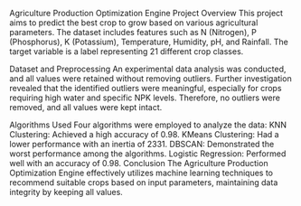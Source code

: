 Agriculture Production Optimization Engine
Project Overview
	This project aims to predict the best crop to grow based on various agricultural parameters. The dataset includes features such as N (Nitrogen), P (Phosphorus), K (Potassium), Temperature, Humidity, pH, and Rainfall. 
	The target variable is a label representing 21 different crop classes.

Dataset and Preprocessing
	An experimental data analysis was conducted, and all values were retained without removing outliers. Further investigation revealed that the identified outliers were meaningful, especially for crops requiring high water and specific NPK levels. 
	Therefore, no outliers were removed, and all values were kept intact.

Algorithms Used
Four algorithms were employed to analyze the data:
	KNN Clustering: Achieved a high accuracy of 0.98.
	KMeans Clustering: Had a lower performance with an inertia of 2331.
	DBSCAN: Demonstrated the worst performance among the algorithms.
	Logistic Regression: Performed well with an accuracy of 0.98.
Conclusion
	The Agriculture Production Optimization Engine effectively utilizes machine learning techniques to recommend suitable crops based on input parameters, maintaining data integrity by keeping all values.

